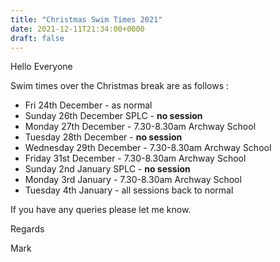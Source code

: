 ```yaml
---
title: "Christmas Swim Times 2021"
date: 2021-12-11T21:34:00+0000
draft: false
---
```

Hello Everyone

Swim times over the Christmas break are as follows :

- Fri 24th December - as normal
- Sunday 26th December SPLC - **no session**
- Monday 27th December - 7.30-8.30am Archway School
- Tuesday 28th December - **no session**
- Wednesday 29th December - 7.30-8.30am Archway School
- Friday 31st December - 7.30-8.30am Archway School
- Sunday 2nd January SPLC - **no session**
- Monday 3rd January - 7.30-8.30am Archway School
- Tuesday 4th January - all sessions back to normal

If you have any queries please let me know. 

Regards

Mark
<!--more-->
